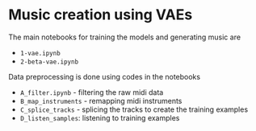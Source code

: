 # Music creation using VAEs
The main notebooks for training the models and generating music are
* `1-vae.ipynb`
* `2-beta-vae.ipynb`

Data preprocessing is done using codes in the notebooks
* `A_filter.ipynb` - filtering the raw midi data
* `B_map_instruments` - remapping midi instruments
* `C_splice_tracks` - splicing the tracks to create the training examples
* `D_listen_samples`: listening to training examples
